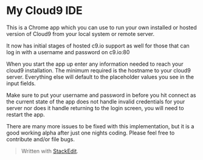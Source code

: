 My Cloud9 IDE
========================

This is a Chrome app which you can use to run your own installed or hosted version of Cloud9 from your local system or remote server.

It now has initial stages of hosted c9.io support as well for those that can log in with a username and password on c9.io:80 

When you start the app up enter any information needed to reach your cloud9 installation. The minimum required is the hostname to your cloud9 server. Everything else will default to the placeholder values you see in the input fields.

Make sure to put your username and password in before you hit connect as the current state of the app does not handle invalid credentials for your server nor does it handle returning to the login screen, you will need to restart the app.

There are many more issues to be fixed with this implementation, but it is a good working alpha after just one nights coding. Please feel free to contribute and/or file bugs. 


> Written with [StackEdit](http://benweet.github.io/stackedit/).
